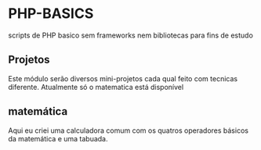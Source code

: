 # PHP-BASICS

scripts de PHP basico sem frameworks nem bibliotecas para fins de estudo

## Projetos

Este módulo serão diversos mini-projetos cada qual feito com tecnicas diferente. Atualmente só o matematica está disponível

## matemática

Aqui eu criei uma calculadora comum com os quatros operadores básicos da matemática e uma tabuada. 